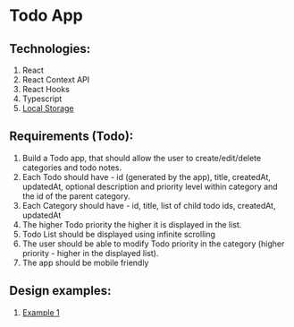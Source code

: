 # Todo App

## Technologies:
1. React
2. React Context API
3. React Hooks
4. Typescript
5. [Local Storage](https://www.w3schools.com/html/html5_webstorage.asp)

## Requirements (Todo):
1. Build a Todo app, that should allow the user to create/edit/delete categories and todo notes. 
2. Each Todo should have - id (generated by the app), title, createdAt, updatedAt, optional description and priority level within category and the id of the parent category.
3. Each Category should have - id, title, list of child todo ids, createdAt, updatedAt
4. The higher Todo priority the higher it is displayed in the list.
5. Todo List should be displayed using infinite scrolling
6. The user should be able to modify Todo priority in the category (higher priority - higher in the displayed list).
7. The app should be mobile friendly

## Design examples:
1. [Example 1](https://prnt.sc/t49zt4)
